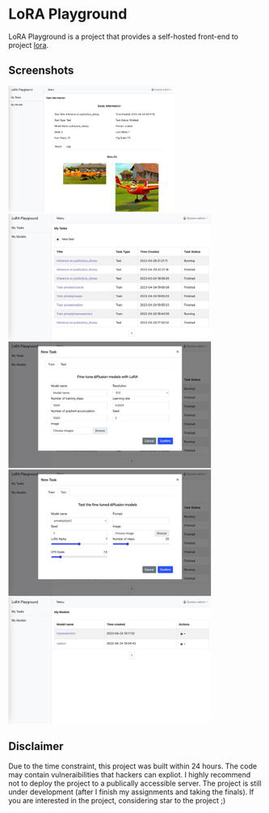 # LoRA Playground
LoRA Playground is a project that provides a self-hosted front-end to project [lora](https://github.com/cloneofsimo/lora).

## Screenshots
<img src="web/screenshots/01.jpg?raw=true" height="250">
<img src="web/screenshots/02.jpg?raw=true" height="250">
<img src="web/screenshots/03.jpg?raw=true" height="250">
<img src="web/screenshots/04.jpg?raw=true" height="250">
<img src="web/screenshots/05.jpg?raw=true" height="250">

## Disclaimer
Due to the time constraint, this project was built within 24 hours. The code may contain vulneraibilities that hackers can expliot. I highly recommend not to deploy the project to a publically accessible server. The project is still under development (after I finish my assignments and taking the finals). If you are interested in the project, considering star to the project ;)
